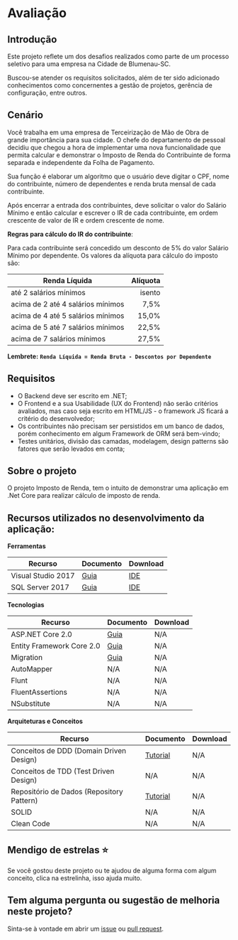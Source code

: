 # Avaliação

## Introdução

Este projeto reflete um dos desafios realizados como parte de um processo seletivo para uma empresa na Cidade de Blumenau-SC.

Buscou-se atender os requisitos solicitados, além de ter sido adicionado conhecimentos como concernentes a gestão de projetos, gerência de configuração, entre outros.


## Cenário

Você trabalha em uma empresa de Terceirização de Mão de Obra de grande importância para sua cidade. O chefe do departamento de pessoal decidiu que chegou a hora de implementar uma nova funcionalidade que permita calcular e demonstrar o Imposto de Renda do Contribuinte de forma separada e independente da Folha de Pagamento.

Sua função é elaborar um algoritmo que o usuário deve digitar o CPF, nome do contribuinte, número de dependentes e renda bruta mensal de cada contribuinte.

Após encerrar a entrada dos contribuintes, deve solicitar o valor do Salário Mínimo e então calcular e escrever o IR de cada contribuinte, em ordem crescente de valor de IR e ordem crescente de nome.

**Regras para cálculo do IR do contribuinte**:

Para cada contribuinte será concedido um desconto de 5% do valor Salário Mínimo por dependente. Os valores da alíquota para cálculo do imposto são:

|Renda Líquida                     | Alíquota |
|----------------------------------|---------:|
|até 2 salários mínimos            | isento   |
|acima de 2 até 4 salários mínimos | 7,5%     |
|acima de 4 até 5 salários mínimos | 15,0%    |
|acima de 5 até 7 salários mínimos | 22,5%    |
|acima de 7 salários mínimos       | 27,5%    |


**Lembrete:** **`Renda Líquida = Renda Bruta - Descontos por Dependente`**

## Requisitos

* O Backend deve ser escrito em .NET;
* O Frontend e a sua Usabilidade (UX do Frontend) não serão critérios avaliados, mas caso seja escrito em HTML/JS - o framework JS ficará a critério do desenvolvedor;
* Os contribuintes não precisam ser persistidos em um banco de dados, porém conhecimento em algum Framework de ORM será bem-vindo;
* Testes unitários, divisão das camadas, modelagem, design patterns são fatores que serão levados em conta;


## Sobre o projeto

O projeto Imposto de Renda, tem o intuito de demonstrar uma aplicação em .Net Core para realizar cálculo de imposto de renda.


## Recursos utilizados no desenvolvimento da aplicação:

**Ferramentas**

|Recurso                                   |Documento                         |Download          |
|------------------------------------------|----------------------------------|------------------|
|Visual Studio 2017                        |[Guia][GuiaVS2017]                |[IDE][IDEVS2017]  |
|SQL Server 2017                           |[Guia][GuiaSQL2017]               |[IDE][IDESQL2017] |


**Tecnologias**

|Recurso                                   |Documento                         |Download          |
|------------------------------------------|----------------------------------|------------------|
|ASP.NET Core 2.0                          |[Guia][GuiaASPNetCore]            |N/A               |
|Entity Framework Core 2.0                 |[Guia][GuiaEntityCore]            |N/A               |
|Migration                                 |[Guia][GuiaMigrations]            |N/A               |
|AutoMapper                                |N/A                               |N/A               |
|Flunt                                     |N/A                               |N/A               |
|FluentAssertions                          |N/A                               |N/A               |
|NSubstitute                               |N/A                               |N/A               |


**Arquiteturas e Conceitos**

|Recurso                                   |Documento                         |Download          |
|------------------------------------------|----------------------------------|------------------|
|Conceitos de DDD (Domain Driven Design)   |[Tutorial][GuiaDDD]               |N/A               |
|Conceitos de TDD (Test Driven Design)     |N/A                               |N/A               |
|Repositório de Dados (Repository Pattern) |[Tutorial][GuiaRepositoryPattern] |N/A               |
|SOLID                                     |N/A                               |N/A               |
|Clean Code                                |N/A                               |N/A               |


## Mendigo de estrelas :star:

Se você gostou deste projeto ou te ajudou de alguma forma com algum conceito, clica na estrelinha, isso ajuda muito.


## Tem alguma pergunta ou sugestão de melhoria neste projeto?

Sinta-se à vontade em abrir um [issue][DefeitoIR] ou [pull request][PullRequest].

[//]: # (Links de referências para o quadro de recursos utilizados)

[GuiaVS2017]: <https://docs.microsoft.com/pt-br/visualstudio/ide/>
[IDEVS2017]: <https://www.visualstudio.com/pt-br/downloads/>
[GuiaCSharp]: <https://docs.microsoft.com/pt-br/dotnet/csharp/>
[GuiaDDD]: <http://www.agileandart.com/2010/07/16/ddd-introducao-a-domain-driven-design/>
[GuiaASPNetCore]: <https://docs.microsoft.com/pt-br/dotnet/core/>
[GuiaEntityCore]: <https://docs.microsoft.com/pt-br/dotnet/framework/>
[GuiaRepositoryPattern]: <https://code.msdn.microsoft.com/windowsdesktop/Implementando-Repositrio-aabcdbce>
[GuiaMigrations]: <https://docs.microsoft.com/pt-br/ef/core/managing-schemas/migrations/>
[GuiaSQL2017]: <https://docs.microsoft.com/pt-br/sql/sql-server/sql-server-technical-documentation>
[IDESQL2017]: <https://www.microsoft.com/pt-br/sql-server/sql-server-downloads>


[//]: # (Links de referências aos problemas neste projeto)

[DefeitoIR]: <https://github.com/alexandredorea/IR/issues>
[PullRequest]: <https://github.com/alexandredorea/IR/pulls>
